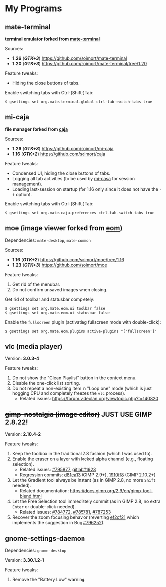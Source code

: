# My Programs



## mate-terminal

**terminal emulator forked from [mate-terminal](https://github.com/mate-desktop/mate-terminal)**

Sources:

- **1.26** (***GTK+3***) https://github.com/soimort/mate-terminal
- **1.20** (***GTK+3***) https://github.com/soimort/mate-terminal/tree/1.20

Feature tweaks:

- Hiding the close buttons of tabs.

Enable switching tabs with Ctrl-(Shift-)Tab:

```
$ gsettings set org.mate.terminal.global ctrl-tab-switch-tabs true
```



## mi-caja

**file manager forked from [caja](https://github.com/mate-desktop/caja)**

Sources:

- **1.26** (***GTK+3***) https://github.com/soimort/mi-caja
- **1.16** (***GTK+2***) https://github.com/soimort/caja

Feature tweaks:

- Condensed UI, hiding the close buttons of tabs.
- Logging all tab activities (to be used by [mi-casa](https://github.com/soimort/dotfiles/blob/master/Scripts/mi-casa) for session management).
- Loading last-session on startup (for 1.16 only since it does not have the `-t` option).

Enable switching tabs with Ctrl-(Shift-)Tab:

```
$ gsettings set org.mate.caja.preferences ctrl-tab-switch-tabs true
```



## moe (image viewer forked from [eom](https://github.com/mate-desktop/eom))

Dependencies: `mate-desktop`, `mate-common`

Sources:

- **1.16** (***GTK+2***) https://github.com/soimort/moe/tree/1.16
- **1.23** (***GTK+3***) https://github.com/soimort/moe

Feature tweaks:

1. Get rid of the menubar.
2. Do not confirm unsaved images when closing.

Get rid of toolbar and statusbar completely:

```
$ gsettings set org.mate.eom.ui toolbar false
$ gsettings set org.mate.eom.ui statusbar false
```

Enable the `fullscreen` plugin (activating fullscreen mode with double-click):

```
$ gsettings set org.mate.eom.plugins active-plugins "['fullscreen']"
```



## vlc (media player)

Version: **3.0.3-4**

Feature tweaks:

1. Do not show the "Clean Playlist" button in the context menu.
2. Disable the one-click list sorting.
3. Do not repeat a non-existing item in "Loop one" mode (which is just hogging CPU and completely freezes the `vlc` process).
   * Related issues: <https://forum.videolan.org/viewtopic.php?t=140820>



## <del>gimp-nostalgia (image editor)</del> JUST USE GIMP 2.8.22!

Version: **2.10.4-2**

Feature tweaks:

1. Keep the toolbox in the traditional 2.8 fashion (which I was used to).
2. Enable the eraser on a layer with locked alpha channel (e.g., floating selection).
   * Related issues: [#795877](https://bugzilla.gnome.org/show_bug.cgi?id=795877), [gitlab#1923](https://gitlab.gnome.org/GNOME/gimp/issues/1923)
   * Regression commits: [d81ea13](https://github.com/GNOME/gimp/commit/d81ea1315eb6d5915ab93ee8d5fa25f228e5c90e) (GIMP 2.9+), [1910ff8](https://github.com/GNOME/gimp/commit/1910ff8b1ab6f19b57a8f2ab86b2c977576995f3) (GIMP 2.10.2+)
3. Let the Gradient tool always be instant (as in GIMP 2.8, no more `Shift` needed).
   * Related documentation: <https://docs.gimp.org/2.9/en/gimp-tool-blend.html>
4. Let the Free Selection tool immediately commit (as in GIMP 2.8, no extra `Enter` or double-click needed).
   * Related issues: [#784772](https://bugzilla.gnome.org/show_bug.cgi?id=784772), [#785781](https://bugzilla.gnome.org/show_bug.cgi?id=785781), [#787253](https://bugzilla.gnome.org/show_bug.cgi?id=787253)
5. Recover the zoom focusing behavior (reverting [ef2cf21](https://github.com/GNOME/gimp/commit/ef2cf21f109007e722138feb2f945688c535085f) which implements the suggestion in Bug [#796252](https://gitlab.gnome.org/GNOME/gimp/issues/1477)).



## gnome-settings-daemon

Dependencies: `gnome-desktop`

Version: **3.30.1.2-1**

Feature tweaks:

1. Remove the "Battery Low" warning.
